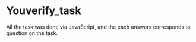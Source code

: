 # Youverify_task

All the task was done via JavaScript, and the each answers corresponds to question on the task. 
